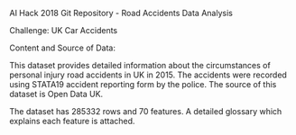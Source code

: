 AI Hack 2018 Git Repository - Road Accidents Data Analysis


Challenge: UK Car Accidents

Content and Source of Data:

This dataset provides detailed information about the circumstances of personal injury road accidents in UK in 2015. The accidents were recorded using STATA19 accident reporting form by the police. The source of this dataset is Open Data UK.

The dataset has 285332 rows and 70 features. A detailed glossary which explains each feature is attached.

